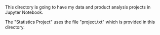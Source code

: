 This directory is going to have my data and product analysis projects in Jupyter Notebook.

The "Statistics Project" uses the file "project.txt" which is provided in this directory.
